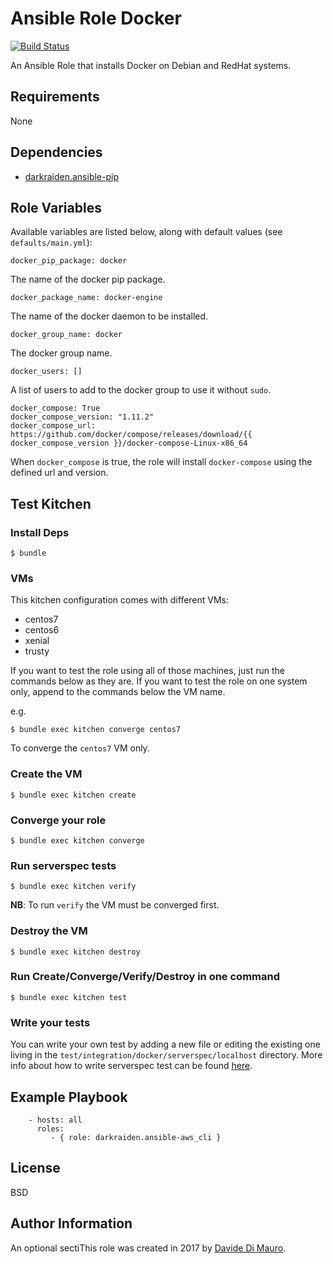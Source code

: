 Ansible Role Docker
=========

[![Build Status](https://travis-ci.org/darkraiden/ansible-role-docker.svg?branch=master)](https://travis-ci.org/darkraiden/ansible-role-docker)

An Ansible Role that installs Docker on Debian and RedHat systems.

Requirements
------------

None

Dependencies
--------------

* [darkraiden.ansible-pip](https://galaxy.ansible.com/darkraiden/ansible-pip)

Role Variables
--------------

Available variables are listed below, along with default values (see `defaults/main.yml`):

```
docker_pip_package: docker
```

The name of the docker pip package.

```
docker_package_name: docker-engine
```

The name of the docker daemon to be installed.

```
docker_group_name: docker
```

The docker group name.

```
docker_users: []
```

A list of users to add to the docker group to use it without `sudo`.

```
docker_compose: True
docker_compose_version: "1.11.2"
docker_compose_url: https://github.com/docker/compose/releases/download/{{ docker_compose_version }}/docker-compose-Linux-x86_64
```

When `docker_compose` is true, the role will install `docker-compose` using the defined url and version.

Test Kitchen
--------------

### Install Deps

```
$ bundle
```

### VMs

This kitchen configuration comes with different VMs:

* centos7
* centos6
* xenial
* trusty

If you want to test the role using all of those machines, just run the commands below as they are. If you want to test the role on one system only, append to the commands below the VM name.

e.g.

```
$ bundle exec kitchen converge centos7
```

To converge the `centos7` VM only.

### Create the VM

```
$ bundle exec kitchen create
```

### Converge your role

```
$ bundle exec kitchen converge
```

### Run serverspec tests

```
$ bundle exec kitchen verify
```

**NB**: To run `verify` the VM must be converged first.

### Destroy the VM

```
$ bundle exec kitchen destroy
```

### Run Create/Converge/Verify/Destroy in one command

```
$ bundle exec kitchen test
```

### Write your tests

You can write your own test by adding a new file or editing the existing one living in the `test/integration/docker/serverspec/localhost` directory. More info about how to write serverspec test can be found [here](http://serverspec.org/).

Example Playbook
----------------

```
    - hosts: all
      roles:
         - { role: darkraiden.ansible-aws_cli }
```

License
-------

BSD

Author Information
------------------

An optional sectiThis role was created in 2017 by [Davide Di Mauro](https://github.com/darkraiden).
